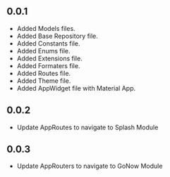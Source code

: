## 0.0.1

* Added Models files.
* Added Base Repository file.
* Added Constants file.
* Added Enums file.
* Added Extensions file.
* Added Formaters file.
* Added Routes file.
* Added Theme file.
* Added AppWidget file with Material App.

## 0.0.2

* Update AppRoutes to navigate to Splash Module

## 0.0.3

* Update AppRouters to navigate to GoNow Module
